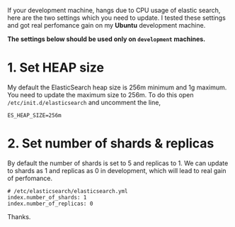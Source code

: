 <!--


---
 "ElasticSearch : Reduce CPU usage"
date: 2014-02-22 00:00:00 IST
updated: 2014-02-22 00:00:00 IST
categories: elasticsearch
---

-->
<!DOCTYPE html>
<html>

<head>
  <title>basic-git-workflow</title>
  <meta charset="utf-8">
  <meta name="viewport" content="width=device-width, initial-scale=1.0">


  <link rel="stylesheet" href="./css/bootstrap.css">
  <link rel="stylesheet" href="./css/bootstrap.grid.css">
  <link rel="stylesheet" href="./css/bootstrap.min.css">
  <link rel="stylesheet" href="./css/bootstrap-reboot.min.css">
  <link rel="stylesheet" href="./css/bootstrap.css.map">
  <link rel="stylesheet" href="./css/blog-home.css">
  <link rel="stylesheet" href="./css/prism.css">
  <script async defer src="./css/prism.js"></script>
</head>

<body>

If your development machine, hangs due to CPU usage of elastic search, here are the two settings which you need to update. I tested these settings and got real perfomance gain on my **Ubuntu** development machine.

**The settings below should be used only on `development` machines.**

# 1. Set HEAP size

My default the ElasticSearch heap size is 256m minimum and 1g maximum. You need to update the maximum size to 256m. To do this open `/etc/init.d/elasticsearch` and uncomment the line,

```
ES_HEAP_SIZE=256m
```

# 2. Set number of shards & replicas

By default the number of shards is set to 5 and replicas to 1.
We can update to shards as 1 and replicas as 0 in development, which will lead to real gain of perfomance.

```
# /etc/elasticsearch/elasticsearch.yml
index.number_of_shards: 1
index.number_of_replicas: 0
```

Thanks.
